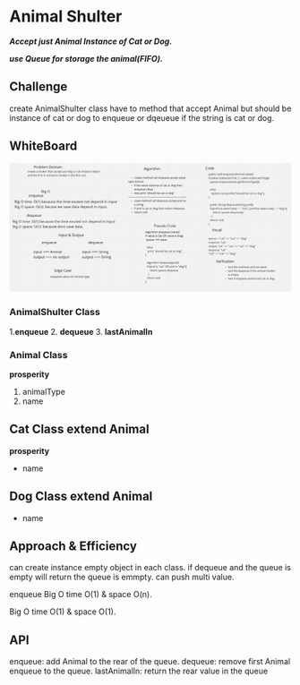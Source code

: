 # Animal Shulter

***Accept just Animal Instance of Cat or Dog.***

***use Queue for storage the animal(FIFO).***
## Challenge

create AnimalShulter class have to method that accept Animal but should be
instance of cat or dog to enqueue or dqeueue if the string is cat or dog.

## WhiteBoard

![](AnimalShulter.png)

### AnimalShulter Class

1.**enqueue**
2. **dequeue**
3. **lastAnimalIn**

### Animal Class
**prosperity**
1. animalType
2. name
## Cat Class extend Animal
**prosperity**

* name
## Dog Class extend Animal

* name

## Approach & Efficiency

can create instance empty object in each class. if dequeue and the queue is empty will return the queue is emmpty.
can push multi value.

enqueue Big O time O(1) & space O(n).

Big O time O(1) & space O(1).

## API
enqueue: add Animal to the rear of the queue.
dequeue: remove first Animal enqueue to the queue.
lastAnimalIn: return the rear value in the queue






